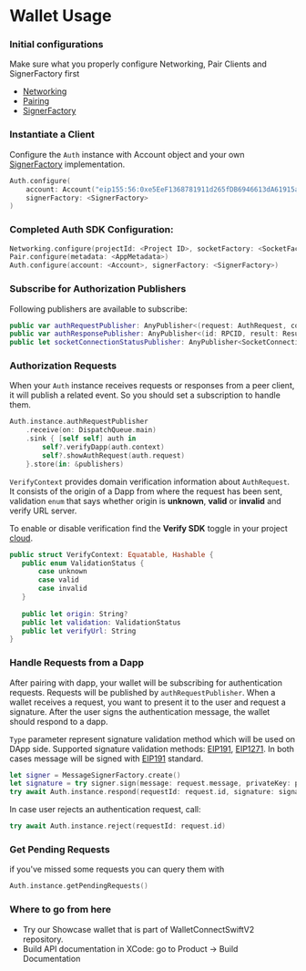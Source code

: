 # Wallet Usage

### Initial configurations

Make sure what you properly configure Networking, Pair Clients and SignerFactory first
- [Networking](../core/networking-configuration.md)
- [Pairing](../core/pairing-usage.md)
- [SignerFactory](./signer-configuration.md)

### Instantiate a Client

Configure the `Auth` instance with Account object and your own [SignerFactory](./signer-configuration.md) implementation.

```swift
Auth.configure(
    account: Account("eip155:56:0xe5EeF1368781911d265fDB6946613dA61915a501")!,
    signerFactory: <SignerFactory>
)
```

### Completed Auth SDK Configuration:

``` swift
Networking.configure(projectId: <Project ID>, socketFactory: <SocketFactory>)
Pair.configure(metadata: <AppMetadata>)
Auth.configure(account: <Account>, signerFactory: <SignerFactory>)
```

### Subscribe for Authorization Publishers

Following publishers are available to subscribe:

```swift
public var authRequestPublisher: AnyPublisher<(request: AuthRequest, context: VerifyContext?), Never>
public var authResponsePublisher: AnyPublisher<(id: RPCID, result: Result<Cacao, AuthError>), Never>
public let socketConnectionStatusPublisher: AnyPublisher<SocketConnectionStatus, Never>
```

### Authorization Requests

When your `Auth` instance receives requests or responses from a peer client, it will publish a related event. So you should set a subscription to handle them.

```swift
Auth.instance.authRequestPublisher
    .receive(on: DispatchQueue.main)
    .sink { [self self] auth in
        self?.verifyDapp(auth.context)
        self?.showAuthRequest(auth.request)
    }.store(in: &publishers)
```

`VerifyContext` provides domain verification information about `AuthRequest`. It consists of the origin of a Dapp from where the request has been sent, validation `enum` that says whether origin is **unknown**, **valid** or **invalid** and verify URL server. 

To enable or disable verification find the **Verify SDK** toggle in your project [cloud](https://cloud.walletconnect.com).

 ```swift
public struct VerifyContext: Equatable, Hashable {
    public enum ValidationStatus {
        case unknown
        case valid
        case invalid
    }
    
    public let origin: String?
    public let validation: ValidationStatus
    public let verifyUrl: String
}
 ```

### Handle Requests from a Dapp

After pairing with dapp, your wallet will be subscribing for authentication requests. Requests will be published by `authRequestPublisher`. When a wallet receives a request, you want to present it to the user and request a signature. After the user signs the authentication message, the wallet should respond to a dapp.

`Type` parameter represent signature validation method which will be used on DApp side. Supported signature validation methods: [EIP191](https://eips.ethereum.org/EIPS/eip-191), [EIP1271](https://eips.ethereum.org/EIPS/eip-1271). In both cases message will be signed with [EIP191](https://eips.ethereum.org/EIPS/eip-191) standard.

```swift
let signer = MessageSignerFactory.create()
let signature = try signer.sign(message: request.message, privateKey: privateKey, type: .eip191)
try await Auth.instance.respond(requestId: request.id, signature: signature)
```

In case user rejects an authentication request, call:
```swift
try await Auth.instance.reject(requestId: request.id)
```

### Get Pending Requests

if you've missed some requests you can query them with
```swift 
Auth.instance.getPendingRequests()
```

### Where to go from here

- Try our Showcase wallet that is part of WalletConnectSwiftV2 repository.
- Build API documentation in XCode: go to Product -> Build Documentation

